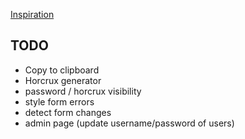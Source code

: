 [Inspiration](https://kaizoku.hashnode.dev/double-blind-passwords-aka-horcruxing#double-blind-passwords-aka-horcruxing)
## TODO
+ Copy to clipboard
+ Horcrux generator
+ password / horcrux visibility
+ style form errors
+ detect form changes
+ admin page (update username/password of users)
